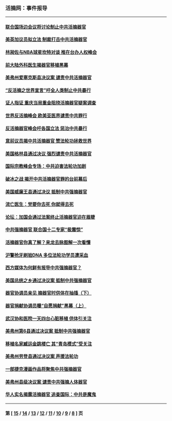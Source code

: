 ### 活摘网：事件报导
---
#### [联合国场边会议将讨论制止中共活摘器官](../../pages/nf5877/n13656361.md?03280430) 
#### [美英加议员拟立法 制裁打击中共活摘器官](../../pages/nf5877/n13430251.md?03280430) 
#### [林昶佐与NBA球星坎特对谈 推在台办人权峰会](../../pages/nf5877/n13414467.md?03280430) 
#### [前大陆外科医生揭器官移植黑幕](../../pages/nf5877/n13401416.md?03280430) 
#### [美弗州爱塞克斯县决议案 谴责中共活摘器官](../../pages/nf5877/n13320919.md?03280430) 
#### [“反活摘之世界宣言”吁全人类制止中共暴行](../../pages/nf5877/n13259730.md?03280430) 
#### [证人指证 重庆当局重金阻挠活摘器官疑案调查](../../pages/nf5877/n13259127.md?03280430) 
#### [世界反活摘峰会 欧美亚医界谴责中共罪行](../../pages/nf5877/n13253550.md?03280430) 
#### [反活摘器官峰会吁各国立法 惩治中共暴行](../../pages/nf5877/n13245052.md?03280430) 
#### [意前议员揭中共活摘器官 赞法轮功拯救世界](../../pages/nf5877/n13203445.md?03280430) 
#### [美国格林县通过决议 强烈谴责中共活摘器官](../../pages/nf5877/n13119367.md?03280430) 
#### [国际宗教峰会专场：中共迫害法轮功加剧](../../pages/nf5877/n13088279.md?03280430) 
#### [破冰之战 揭开中共活摘器官罪的台前幕后](../../pages/nf5877/n13082457.md?03280430) 
#### [美国威廉王县通过决议 抵制中共强摘器官](../../pages/nf5877/n13056521.md?03280430) 
#### [流亡医生：党要你去死 你就得去死](../../pages/nf5877/n13052835.md?03280430) 
#### [论坛：加国会通过法案终止活摘器官迫在眉睫](../../pages/nf5877/n13029839.md?03280430) 
#### [中共强摘器官 联合国十二专家“极震惊”](../../pages/nf5877/n13024313.md?03280430) 
#### [活摘器官你真了解？来龙去脉图解一次看懂](../../pages/nf5877/n13013820.md?03280430) 
#### [沪警抢牙刷验DNA 多位法轮功学员遭采血](../../pages/nf5877/n12969218.md?03280430) 
#### [西方媒体为何鲜有报导中共强摘器官？](../../pages/nf5877/n12932034.md?03280430) 
#### [美国总统之乡通过决议案 抵制中共强摘器官](../../pages/nf5877/n12908242.md?03280430) 
#### [器官协调员亲见 摘器官时供体在抽搐（下）](../../pages/nf5877/n12898622.md?03280430) 
#### [器官捐献协调员曝“自愿捐献”黑幕（上）](../../pages/nf5877/n12878830.md?03280430) 
#### [武汉协和医院一天四台心脏移植 供体引关注](../../pages/nf5877/n12863175.md?03280430) 
#### [美弗州第6县通过决议案 抵制中共强摘器官](../../pages/nf5877/n12805218.md?03280430) 
#### [移植名家臧运金跳楼亡 其“青岛模式”受关注](../../pages/nf5877/n12803746.md?03280430) 
#### [美弗州劳登县通过决议案 声援法轮功](../../pages/nf5877/n12785715.md?03280430) 
#### [一部捷克漫画作品将聚焦中共强摘器官](../../pages/nf5877/n12785954.md?03280430) 
#### [美弗州县级决议案 谴责中共强摘人体器官](../../pages/nf5877/n12721290.md?03280430) 
#### [华人实名揭露活摘器官 追查国际：中共是魔鬼](../../pages/nf5877/n12691724.md?03280430) 

---
#### 第 [ [15](./15.md?03280430) / [14](./14.md?03280430) / [13](./13.md?03280430) / [12](./12.md?03280430) / [11](./11.md?03280430) / [10](./10.md?03280430) / [9](./9.md?03280430) / [8](./8.md?03280430) ] 页
